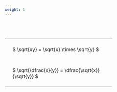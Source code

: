 ```yaml
---
weight: 1
---
```


#  
<br>
<style type="text/css">
#T_f3886 th.col_heading {
  text-align: left;
  font-size: 1em;
}
#T_f3886 td {
  text-align: left;
  font-size: 1em;
  padding: 1.5em;
}
#T_f3886_row0_col0, #T_f3886_row1_col0 {
  width: 300px;
  white-space: pre-wrap;
}
</style>
<table id="T_f3886">
  <thead>
  </thead>
  <tbody>
    <tr>
      <td id="T_f3886_row0_col0" class="data row0 col0" >$ \sqrt{xy} = \sqrt{x} \times \sqrt{y} $</td>
    </tr>
    <tr>
      <td id="T_f3886_row1_col0" class="data row1 col0" >$ \sqrt{\dfrac{x}{y}} = \dfrac{\sqrt{x}}{\sqrt{y}} $</td>
    </tr>
  </tbody>
</table>
